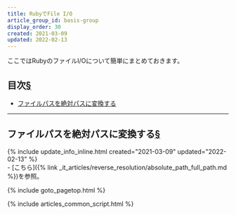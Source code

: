 ```yaml
---
title: RubyでFile I/O
article_group_id: basis-group
display_order: 30
created: 2021-03-09
updated: 2022-02-13
---
```

ここではRubyのファイルI/Oについて簡単にまとめておきます。

## <a name="index">目次</a><a class="heading-anchor-permalink" href="#目次">§</a>

<ul id="index_ul">
<li><a href="#canonical-file-path">ファイルパスを絶対パスに変換する</a></li>
</ul>

* * *
## <a name="canonical-file-path">ファイルパスを絶対パスに変換する</a><a class="heading-anchor-permalink" href="#canonical-file-path">§</a>
<div class="chapter-updated">{% include update_info_inline.html created="2021-03-09" updated="2022-02-13" %}</div>
- [こちら]({% link _it_articles/reverse_resolution/absolute_path_full_path.md %})を参照。

{% include goto_pagetop.html %}

{% include articles_common_script.html %}
